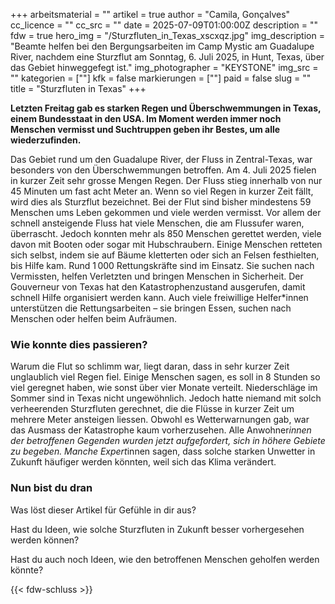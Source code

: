 +++
arbeitsmaterial = ""
artikel = true
author = "Camila, Gonçalves"
cc_licence = ""
cc_src = ""
date = 2025-07-09T01:00:00Z
description = ""
fdw = true
hero_img = "/Sturzfluten_in_Texas_xscxqz.jpg"
img_description = "Beamte helfen bei den Bergungsarbeiten im Camp Mystic am Guadalupe River, nachdem eine Sturzflut am Sonntag, 6. Juli 2025, in Hunt, Texas, über das Gebiet hinweggefegt ist."
img_photographer = "KEYSTONE"
img_src = ""
kategorien = [""]
kfk = false
markierungen = [""]
paid = false
slug = ""
title = "Sturzfluten in Texas"
+++

**Letzten Freitag gab es starken Regen und Überschwemmungen in Texas, einem Bundesstaat in den USA. Im Moment werden immer noch Menschen vermisst und Suchtruppen geben ihr Bestes, um alle wiederzufinden.**

Das Gebiet rund um den Guadalupe River, der Fluss in Zentral-Texas, war besonders von den Überschwemmungen betroffen. Am 4. Juli 2025 fielen in kurzer Zeit sehr grosse Mengen Regen. Der Fluss stieg innerhalb von nur 45 Minuten um fast acht Meter an. Wenn so viel Regen in kurzer Zeit fällt, wird dies als Sturzflut bezeichnet. Bei der Flut sind bisher mindestens 59 Menschen ums Leben gekommen und viele werden vermisst. Vor allem der schnell ansteigende Fluss hat viele Menschen, die am Flussufer waren, überrascht. Jedoch konnten mehr als 850 Menschen gerettet werden, viele davon mit Booten oder sogar mit Hubschraubern. Einige Menschen retteten sich selbst, indem sie auf Bäume kletterten oder sich an Felsen festhielten, bis Hilfe kam. Rund 1 000 Rettungskräfte sind im Einsatz. Sie suchen nach Vermissten, helfen Verletzten und bringen Menschen in Sicherheit. Der Gouverneur von Texas hat den Katastrophenzustand ausgerufen, damit schnell Hilfe organisiert werden kann. Auch viele freiwillige Helfer*innen unterstützen die Rettungsarbeiten – sie bringen Essen, suchen nach Menschen oder helfen beim Aufräumen.

### Wie konnte dies passieren?

Warum die Flut so schlimm war, liegt daran, dass in sehr kurzer Zeit unglaublich viel Regen fiel. Einige Menschen sagen, es soll in 8 Stunden so viel geregnet haben, wie sonst über vier Monate verteilt. Niederschläge im Sommer sind in Texas nicht ungewöhnlich. Jedoch hatte niemand mit solch verheerenden Sturzfluten gerechnet, die die Flüsse in kurzer Zeit um mehrere Meter ansteigen liessen. Obwohl es Wetterwarnungen gab, war das Ausmass der Katastrophe kaum vorherzusehen. Alle Anwohner*innen der betroffenen Gegenden wurden jetzt aufgefordert, sich in höhere Gebiete zu begeben. Manche Expert*innen sagen, dass solche starken Unwetter in Zukunft häufiger werden könnten, weil sich das Klima verändert.

### Nun bist du dran

Was löst dieser Artikel für Gefühle in dir aus?

Hast du Ideen, wie solche Sturzfluten in Zukunft besser vorhergesehen werden können?

Hast du auch noch Ideen, wie den betroffenen Menschen geholfen werden könnte?

{{< fdw-schluss >}}